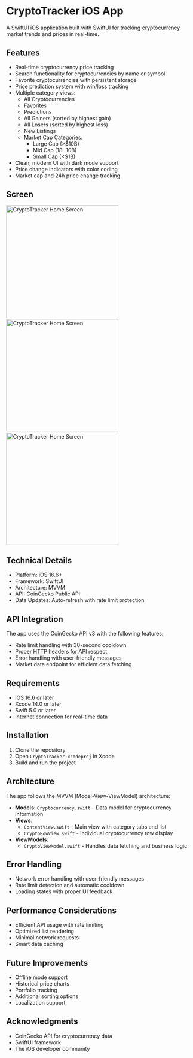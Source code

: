 # CryptoTracker iOS App

A SwiftUI iOS application built with SwiftUI for tracking cryptocurrency market trends and prices in real-time.

## Features

- Real-time cryptocurrency price tracking
- Search functionality for cryptocurrencies by name or symbol
- Favorite cryptocurrencies with persistent storage
- Price prediction system with win/loss tracking
- Multiple category views:
  - All Cryptocurrencies
  - Favorites
  - Predictions
  - All Gainers (sorted by highest gain)
  - All Losers (sorted by highest loss)
  - New Listings
  - Market Cap Categories:
    * Large Cap (>$10B)
    * Mid Cap ($1B-$10B)
    * Small Cap (<$1B)
- Clean, modern UI with dark mode support
- Price change indicators with color coding
- Market cap and 24h price change tracking

## Screen

<img src="https://github.com/user-attachments/assets/163eb8fc-66d8-4284-8934-e9522fe4f3c7" width="300" alt="CryptoTracker Home Screen">&nbsp;&nbsp;&nbsp;&nbsp;<img src="https://github.com/user-attachments/assets/662d278d-e29f-4da6-85b3-ffb68e6737b6" width="300" alt="CryptoTracker Home Screen">&nbsp;&nbsp;&nbsp;&nbsp;<img src="https://github.com/user-attachments/assets/34847355-b1ae-494b-ab52-0e0fda1a5de0" width="300" alt="CryptoTracker Home Screen">

## Technical Details

- Platform: iOS 16.6+
- Framework: SwiftUI
- Architecture: MVVM
- API: CoinGecko Public API
- Data Updates: Auto-refresh with rate limit protection

## API Integration

The app uses the CoinGecko API v3 with the following features:
- Rate limit handling with 30-second cooldown
- Proper HTTP headers for API respect
- Error handling with user-friendly messages
- Market data endpoint for efficient data fetching

## Requirements

- iOS 16.6 or later
- Xcode 14.0 or later
- Swift 5.0 or later
- Internet connection for real-time data

## Installation

1. Clone the repository
2. Open `CryptoTracker.xcodeproj` in Xcode
3. Build and run the project

## Architecture

The app follows the MVVM (Model-View-ViewModel) architecture:

- **Models**: `Cryptocurrency.swift` - Data model for cryptocurrency information
- **Views**: 
  - `ContentView.swift` - Main view with category tabs and list
  - `CryptoRowView.swift` - Individual cryptocurrency row display
- **ViewModels**: 
  - `CryptoViewModel.swift` - Handles data fetching and business logic

## Error Handling

- Network error handling with user-friendly messages
- Rate limit detection and automatic cooldown
- Loading states with proper UI feedback

## Performance Considerations

- Efficient API usage with rate limiting
- Optimized list rendering
- Minimal network requests
- Smart data caching

## Future Improvements

- Offline mode support
- Historical price charts
- Portfolio tracking
- Additional sorting options
- Localization support

## Acknowledgments

- CoinGecko API for cryptocurrency data
- SwiftUI framework
- The iOS developer community
